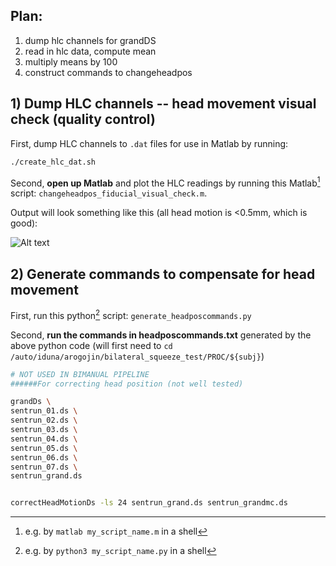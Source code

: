 ## Plan: 
1) dump hlc channels for grandDS
2) read in hlc data, compute mean
3) multiply means by 100
4) construct commands to changeheadpos


## 1) Dump HLC channels -- head movement visual check (quality control)
First, dump HLC channels to `.dat` files for use in Matlab by running:
```bash
./create_hlc_dat.sh
```
Second, __open up Matlab__ and plot the HLC readings by running this Matlab[^Matlab_run] script: `changeheadpos_fiducial_visual_check.m`. 
[^Matlab_run]: e.g. by `matlab my_script_name.m` in a shell

Output will look something like this (all head motion is <0.5mm, which is good):

![Alt text](https://github.com/alicarogojin/MEG_bimanual_squeeze/assets/45542215/a0851992-a266-4cdb-b8e5-422d53699e17)

## 2) Generate commands to compensate for head movement
First, run this python[^python_run] script: `generate_headposcommands.py`

[^python_run]: e.g. by `python3 my_script_name.py` in a shell

Second, __run the commands in headposcommands.txt__ generated by the above python code (will first need to `cd /auto/iduna/arogojin/bilateral_squeeze_test/PROC/${subj}`)

```bash
# NOT USED IN BIMANUAL PIPELINE
######For correcting head position (not well tested)

grandDs \
sentrun_01.ds \
sentrun_02.ds \
sentrun_03.ds \
sentrun_04.ds \
sentrun_05.ds \
sentrun_06.ds \
sentrun_07.ds \
sentrun_grand.ds


correctHeadMotionDs -ls 24 sentrun_grand.ds sentrun_grandmc.ds
```

